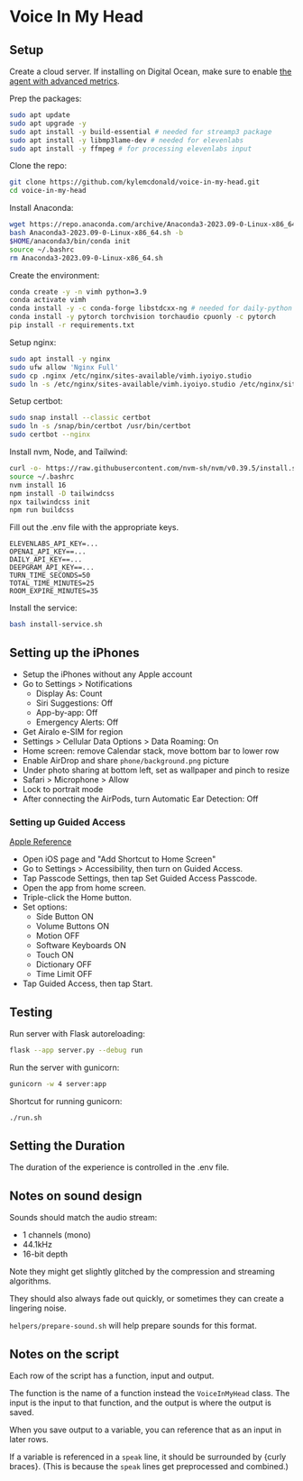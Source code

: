 # Voice In My Head

## Setup

Create a cloud server. If installing on Digital Ocean, make sure to enable [the agent with advanced metrics](https://docs.digitalocean.com/products/monitoring/how-to/install-agent/).

Prep the packages:

```sh
sudo apt update
sudo apt upgrade -y
sudo apt install -y build-essential # needed for streamp3 package
sudo apt install -y libmp3lame-dev # needed for elevenlabs
sudo apt install -y ffmpeg # for processing elevenlabs input
```

Clone the repo:

```sh
git clone https://github.com/kylemcdonald/voice-in-my-head.git
cd voice-in-my-head
```

Install Anaconda:

```sh
wget https://repo.anaconda.com/archive/Anaconda3-2023.09-0-Linux-x86_64.sh
bash Anaconda3-2023.09-0-Linux-x86_64.sh -b
$HOME/anaconda3/bin/conda init
source ~/.bashrc
rm Anaconda3-2023.09-0-Linux-x86_64.sh
```

Create the environment:

```sh
conda create -y -n vimh python=3.9
conda activate vimh
conda install -y -c conda-forge libstdcxx-ng # needed for daily-python
conda install -y pytorch torchvision torchaudio cpuonly -c pytorch
pip install -r requirements.txt
```

Setup nginx:

```sh
sudo apt install -y nginx
sudo ufw allow 'Nginx Full'
sudo cp .nginx /etc/nginx/sites-available/vimh.iyoiyo.studio
sudo ln -s /etc/nginx/sites-available/vimh.iyoiyo.studio /etc/nginx/sites-enabled/
```

Setup certbot:

```sh
sudo snap install --classic certbot
sudo ln -s /snap/bin/certbot /usr/bin/certbot
sudo certbot --nginx
```

Install nvm, Node, and Tailwind:

```sh
curl -o- https://raw.githubusercontent.com/nvm-sh/nvm/v0.39.5/install.sh | bash
source ~/.bashrc
nvm install 16
npm install -D tailwindcss
npx tailwindcss init
npm run buildcss
```

Fill out the .env file with the appropriate keys.

```
ELEVENLABS_API_KEY=...
OPENAI_API_KEY==...
DAILY_API_KEY==...
DEEPGRAM_API_KEY==...
TURN_TIME_SECONDS=50
TOTAL_TIME_MINUTES=25
ROOM_EXPIRE_MINUTES=35
```

Install the service:

```sh
bash install-service.sh
```

## Setting up the iPhones

* Setup the iPhones without any Apple account
* Go to Settings > Notifications
    * Display As: Count
    * Siri Suggestions: Off
    * App-by-app: Off
    * Emergency Alerts: Off
* Get Airalo e-SIM for region
* Settings > Cellular Data Options > Data Roaming: On
* Home screen: remove Calendar stack, move bottom bar to lower row
* Enable AirDrop and share `phone/background.png` picture
* Under photo sharing at bottom left, set as wallpaper and pinch to resize
* Safari > Microphone > Allow
* Lock to portrait mode
* After connecting the AirPods, turn Automatic Ear Detection: Off

### Setting up Guided Access

[Apple Reference](https://support.apple.com/en-us/HT202612)

* Open iOS page and "Add Shortcut to Home Screen"
* Go to Settings > Accessibility, then turn on Guided Access.
* Tap Passcode Settings, then tap Set Guided Access Passcode.
* Open the app from home screen.
* Triple-click the Home button.
* Set options:
    * Side Button ON
    * Volume Buttons ON
    * Motion OFF
    * Software Keyboards ON
    * Touch ON
    * Dictionary OFF
    * Time Limit OFF
* Tap Guided Access, then tap Start.

## Testing

Run server with Flask autoreloading:

```sh
flask --app server.py --debug run
```

Run the server with gunicorn:

```sh
gunicorn -w 4 server:app
```

Shortcut for running gunicorn:

```sh
./run.sh
```

## Setting the Duration

The duration of the experience is controlled in the .env file.

## Notes on sound design

Sounds should match the audio stream:

* 1 channels (mono)
* 44.1kHz
* 16-bit depth

Note they might get slightly glitched by the compression and streaming algorithms.

They should also always fade out quickly, or sometimes they can create a lingering noise.

`helpers/prepare-sound.sh` will help prepare sounds for this format.

## Notes on the script

Each row of the script has a function, input and output.

The function is the name of a function instead the `VoiceInMyHead` class. The input is the input to that function, and the output is where the output is saved.

When you save output to a variable, you can reference that as an input in later rows.

If a variable is referenced in a `speak` line, it should be surrounded by {curly braces}. (This is because the `speak` lines get preprocessed and combined.)
